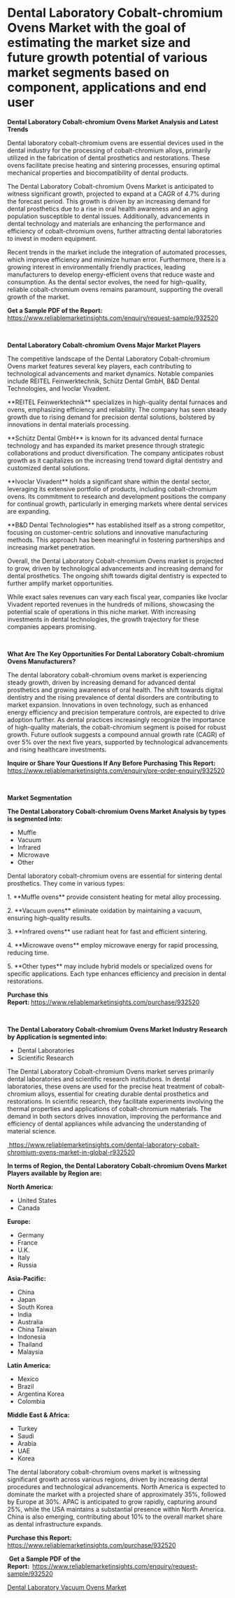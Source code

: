 <p><h1>Dental Laboratory Cobalt-chromium Ovens Market with the goal of estimating the market size and future growth potential of various market segments based on component, applications and end user</h1></p><p><strong>Dental Laboratory Cobalt-chromium Ovens Market Analysis and Latest Trends</strong></p>
<p><p>Dental laboratory cobalt-chromium ovens are essential devices used in the dental industry for the processing of cobalt-chromium alloys, primarily utilized in the fabrication of dental prosthetics and restorations. These ovens facilitate precise heating and sintering processes, ensuring optimal mechanical properties and biocompatibility of dental products.</p><p>The Dental Laboratory Cobalt-chromium Ovens Market is anticipated to witness significant growth, projected to expand at a CAGR of 4.7% during the forecast period. This growth is driven by an increasing demand for dental prosthetics due to a rise in oral health awareness and an aging population susceptible to dental issues. Additionally, advancements in dental technology and materials are enhancing the performance and efficiency of cobalt-chromium ovens, further attracting dental laboratories to invest in modern equipment.</p><p>Recent trends in the market include the integration of automated processes, which improve efficiency and minimize human error. Furthermore, there is a growing interest in environmentally friendly practices, leading manufacturers to develop energy-efficient ovens that reduce waste and consumption. As the dental sector evolves, the need for high-quality, reliable cobalt-chromium ovens remains paramount, supporting the overall growth of the market.</p></p>
<p><strong>Get a Sample PDF of the Report:&nbsp;</strong> <a href="https://www.reliablemarketinsights.com/enquiry/request-sample/932520?utm_campaign=2002&utm_medium=2&utm_source=Github&utm_content=ia&utm_term=21032025&utm_id=dental-laboratory-cobalt-chromium-ovens">https://www.reliablemarketinsights.com/enquiry/request-sample/932520</a></p>
<p>&nbsp;</p>
<p><strong>Dental Laboratory Cobalt-chromium Ovens Major Market Players</strong></p>
<p><p>The competitive landscape of the Dental Laboratory Cobalt-chromium Ovens market features several key players, each contributing to technological advancements and market dynamics. Notable companies include REITEL Feinwerktechnik, Schütz Dental GmbH, B&D Dental Technologies, and Ivoclar Vivadent.</p><p>**REITEL Feinwerktechnik** specializes in high-quality dental furnaces and ovens, emphasizing efficiency and reliability. The company has seen steady growth due to rising demand for precision dental solutions, bolstered by innovations in dental materials processing.</p><p>**Schütz Dental GmbH** is known for its advanced dental furnace technology and has expanded its market presence through strategic collaborations and product diversification. The company anticipates robust growth as it capitalizes on the increasing trend toward digital dentistry and customized dental solutions.</p><p>**Ivoclar Vivadent** holds a significant share within the dental sector, leveraging its extensive portfolio of products, including cobalt-chromium ovens. Its commitment to research and development positions the company for continual growth, particularly in emerging markets where dental services are expanding.</p><p>**B&D Dental Technologies** has established itself as a strong competitor, focusing on customer-centric solutions and innovative manufacturing methods. This approach has been meaningful in fostering partnerships and increasing market penetration.</p><p>Overall, the Dental Laboratory Cobalt-chromium Ovens market is projected to grow, driven by technological advancements and increasing demand for dental prosthetics. The ongoing shift towards digital dentistry is expected to further amplify market opportunities.</p><p>While exact sales revenues can vary each fiscal year, companies like Ivoclar Vivadent reported revenues in the hundreds of millions, showcasing the potential scale of operations in this niche market. With increasing investments in dental technologies, the growth trajectory for these companies appears promising.</p></p>
<p>&nbsp;</p>
<p><strong>What Are The Key Opportunities For Dental Laboratory Cobalt-chromium Ovens Manufacturers?</strong></p>
<p><p>The dental laboratory cobalt-chromium ovens market is experiencing steady growth, driven by increasing demand for advanced dental prosthetics and growing awareness of oral health. The shift towards digital dentistry and the rising prevalence of dental disorders are contributing to market expansion. Innovations in oven technology, such as enhanced energy efficiency and precision temperature controls, are expected to drive adoption further. As dental practices increasingly recognize the importance of high-quality materials, the cobalt-chromium segment is poised for robust growth. Future outlook suggests a compound annual growth rate (CAGR) of over 5% over the next five years, supported by technological advancements and rising healthcare investments.</p></p>
<p><strong>Inquire or Share Your Questions If Any Before Purchasing This Report:</strong> <a href="https://www.reliablemarketinsights.com/enquiry/pre-order-enquiry/932520?utm_campaign=2002&utm_medium=2&utm_source=Github&utm_content=ia&utm_term=21032025&utm_id=dental-laboratory-cobalt-chromium-ovens">https://www.reliablemarketinsights.com/enquiry/pre-order-enquiry/932520</a></p>
<p>&nbsp;</p>
<p><strong>Market Segmentation</strong></p>
<p><strong>The Dental Laboratory Cobalt-chromium Ovens Market Analysis by types is segmented into:</strong></p>
<p><ul><li>Muffle</li><li>Vacuum</li><li>Infrared</li><li>Microwave</li><li>Other</li></ul></p>
<p><p>Dental laboratory cobalt-chromium ovens are essential for sintering dental prosthetics. They come in various types: </p><p>1. **Muffle ovens** provide consistent heating for metal alloy processing.</p><p>2. **Vacuum ovens** eliminate oxidation by maintaining a vacuum, ensuring high-quality results.</p><p>3. **Infrared ovens** use radiant heat for fast and efficient sintering.</p><p>4. **Microwave ovens** employ microwave energy for rapid processing, reducing time.</p><p>5. **Other types** may include hybrid models or specialized ovens for specific applications. Each type enhances efficiency and precision in dental restorations.</p></p>
<p><strong>Purchase this Report:&nbsp;</strong><a href="https://www.reliablemarketinsights.com/purchase/932520?utm_campaign=2002&utm_medium=2&utm_source=Github&utm_content=ia&utm_term=21032025&utm_id=dental-laboratory-cobalt-chromium-ovens">https://www.reliablemarketinsights.com/purchase/932520</a></p>
<p>&nbsp;</p>
<p><strong>The Dental Laboratory Cobalt-chromium Ovens Market Industry Research by Application is segmented into:</strong></p>
<p><ul><li>Dental Laboratories</li><li>Scientific Research</li></ul></p>
<p><p>The Dental Laboratory Cobalt-chromium Ovens market serves primarily dental laboratories and scientific research institutions. In dental laboratories, these ovens are used for the precise heat treatment of cobalt-chromium alloys, essential for creating durable dental prosthetics and restorations. In scientific research, they facilitate experiments involving the thermal properties and applications of cobalt-chromium materials. The demand in both sectors drives innovation, improving the performance and efficiency of dental appliances while advancing the understanding of material science.</p></p>
<p><a href="https://www.reliablemarketinsights.com/dental-laboratory-cobalt-chromium-ovens-market-in-global-r932520?utm_campaign=2002&utm_medium=2&utm_source=Github&utm_content=ia&utm_term=21032025&utm_id=dental-laboratory-cobalt-chromium-ovens">&nbsp;https://www.reliablemarketinsights.com/dental-laboratory-cobalt-chromium-ovens-market-in-global-r932520</a></p>
<p><strong>In terms of Region, the Dental Laboratory Cobalt-chromium Ovens Market Players available by Region are:</strong></p>
<p>
    <p> <strong> North America: </strong>
        <ul>
            <li>United States</li>
            <li>Canada</li>
        </ul>
        </p> 
    <p> <strong> Europe: </strong>
        <ul>
            <li>Germany</li>
            <li>France</li>
            <li>U.K.</li>
            <li>Italy</li>
            <li>Russia</li>
        </ul>
        </p> 
    <p> <strong> Asia-Pacific: </strong>
        <ul>
            <li>China</li>
            <li>Japan</li>
            <li>South Korea</li>
            <li>India</li>
            <li>Australia</li>
            <li>China Taiwan</li>
            <li>Indonesia</li>
            <li>Thailand</li>
            <li>Malaysia</li>
        </ul>
        </p> 
    <p> <strong> Latin America: </strong>
        <ul>
            <li>Mexico</li>
            <li>Brazil</li>
            <li>Argentina Korea</li>
            <li>Colombia</li>
        </ul>
        </p> 
    <p> <strong> Middle East & Africa: </strong>
        <ul>
            <li>Turkey</li>
            <li>Saudi</li>
            <li>Arabia</li>
            <li>UAE</li>
            <li>Korea</li>
        </ul>
    </p>
    </p>
<p><p>The dental laboratory cobalt-chromium ovens market is witnessing significant growth across various regions, driven by increasing dental procedures and technological advancements. North America is expected to dominate the market with a projected share of approximately 35%, followed by Europe at 30%. APAC is anticipated to grow rapidly, capturing around 25%, while the USA maintains a substantial presence within North America. China is also emerging, contributing about 10% to the overall market share as dental infrastructure expands.</p></p>
<p><strong>Purchase this Report: </strong><a href="https://www.reliablemarketinsights.com/purchase/932520?utm_campaign=2002&utm_medium=2&utm_source=Github&utm_content=ia&utm_term=21032025&utm_id=dental-laboratory-cobalt-chromium-ovens">https://www.reliablemarketinsights.com/purchase/932520</a></p>
<p>&nbsp;<strong>Get a Sample PDF of the Report:&nbsp;&nbsp;</strong><a href="https://www.reliablemarketinsights.com/enquiry/request-sample/932520?utm_campaign=2002&utm_medium=2&utm_source=Github&utm_content=ia&utm_term=21032025&utm_id=dental-laboratory-cobalt-chromium-ovens">https://www.reliablemarketinsights.com/enquiry/request-sample/932520</a></p>
<p><strong></strong></p>
<p><p><a href="https://github.com/nathandecarvalho/Market-Research-Report-List-6/blob/main/dental-laboratory-vacuum-ovens-market.md?utm_campaign=2002&utm_medium=2&utm_source=Github&utm_content=ia&utm_term=21032025&utm_id=dental-laboratory-cobalt-chromium-ovens">Dental Laboratory Vacuum Ovens Market</a></p></p>